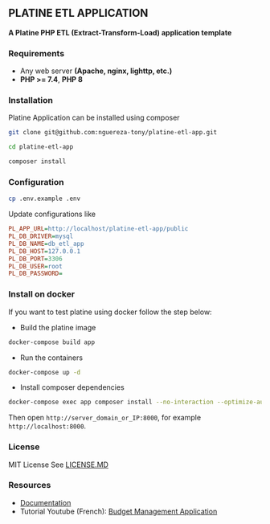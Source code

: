 ## PLATINE ETL APPLICATION
**A Platine PHP ETL (Extract-Transform-Load) application template**

### Requirements 
- Any web server **(Apache, nginx, lighttp, etc.)**
- **PHP >= 7.4**, **PHP 8** 


### Installation
Platine Application can be installed using composer
```bash
git clone git@github.com:nguereza-tony/platine-etl-app.git

cd platine-etl-app

composer install
```


### Configuration
```bash
cp .env.example .env
```
Update configurations like 
```ini
PL_APP_URL=http://localhost/platine-etl-app/public
PL_DB_DRIVER=mysql
PL_DB_NAME=db_etl_app
PL_DB_HOST=127.0.0.1
PL_DB_PORT=3306
PL_DB_USER=root
PL_DB_PASSWORD=
```

### Install on docker
If you want to test platine using docker follow the step below:
- Build the platine image
```bash
docker-compose build app
```
- Run the containers
```bash
docker-compose up -d
```
- Install composer dependencies
```bash
docker-compose exec app composer install --no-interaction --optimize-autoloader --no-dev
```
Then open `http://server_domain_or_IP:8000`, for example `http://localhost:8000`.  

### License
MIT License See [LICENSE.MD](LICENSE.MD)

### Resources 
 - [Documentation](https://docs.platine-php.com)  
 - Tutorial Youtube (French): [Budget Management Application](https://www.youtube.com/playlist?list=PLbUHyVcL-6Q8H6ip40eSdpt4MjRXYGPz9)

